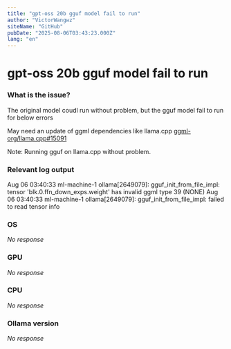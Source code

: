 ```yaml
---
title: "gpt-oss 20b gguf model fail to run"
author: "VictorWangwz"
siteName: "GitHub"
pubDate: "2025-08-06T03:43:23.000Z"
lang: "en"
---
```


# gpt-oss 20b gguf model fail to run

### What is the issue?

The original model coudl run without problem, but the gguf model fail to run for below errors

May need an update of ggml dependencies like llama.cpp [ggml-org/llama.cpp#15091](https://github.com/ggml-org/llama.cpp/pull/15091)

Note: Running gguf on llama.cpp without problem.

### Relevant log output

Aug 06 03:40:33 ml-machine-1 ollama\[2649079\]: gguf\_init\_from\_file\_impl: tensor 'blk.0.ffn\_down\_exps.weight' has invalid ggml type 39 (NONE)
Aug 06 03:40:33 ml-machine-1 ollama\[2649079\]: gguf\_init\_from\_file\_impl: failed to read tensor info

### OS

_No response_

### GPU

_No response_

### CPU

_No response_

### Ollama version

_No response_